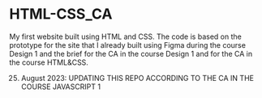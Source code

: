# HTML-CSS_CA

My first website built using HTML and CSS. The code is based on the prototype for the site that I already built using Figma during the course Design 1 and the brief for the CA in the course Design 1 and for the CA in the course HTML&CSS.

25. August 2023: UPDATING THIS REPO ACCORDING TO THE CA IN THE COURSE JAVASCRIPT 1
